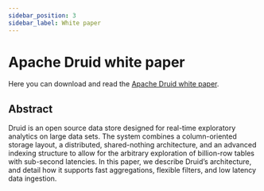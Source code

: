 ```yaml
---
sidebar_position: 3
sidebar_label: White paper
---
```

# Apache Druid white paper

Here you can download and read the [Apache Druid white paper](/assets/druid.pdf).

## Abstract

Druid is an open source data store designed for real-time exploratory analytics on large data sets.
The system combines a column-oriented storage layout, a distributed, shared-nothing architecture, and an advanced indexing structure to allow for the arbitrary exploration of billion-row tables with sub-second latencies.
In this paper, we describe Druid’s architecture, and detail how it supports fast aggregations, flexible filters, and low latency data ingestion.





